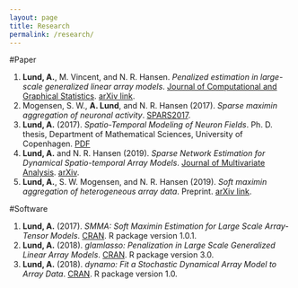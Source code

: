 ```yaml
---
layout: page
title: Research
permalink: /research/
---
```


#Paper

1. **Lund, A.**, M. Vincent, and N. R. Hansen. *Penalized estimation in large-scale generalized linear array models*. [Journal of Computational and Graphical Statistics](https://www.tandfonline.com/doi/abs/10.1080/10618600.2017.1279548?journalCode=ucgs20).
[arXiv link](https://arxiv.org/pdf/1510.03298.pdf).
2. Mogensen, S. W., **A. Lund**, and N. R. Hansen (2017). *Sparse maximin aggregation of neuronal activity*. [SPARS2017](http://spars2017.lx.it.pt/index_files/papers/SPARS2017_Paper_45.pdf).
3. **Lund, A.** (2017). *Spatio-Temporal Modeling of Neuron Fields*. Ph. D. thesis, Department of Mathematical Sciences, University of Copenhagen. [PDF](http://www.math.ku.dk/noter/filer/phd17al.pdf)
4. **Lund, A.** and N. R. Hansen (2019). *Sparse Network Estimation for Dynamical Spatio-temporal Array Models*. [Journal of Multivariate Analysis](https://www.sciencedirect.com/science/article/pii/S0047259X18305554).
[arXiv](https://arxiv.org/abs/1802.08982).
5. **Lund, A.**, S. W. Mogensen, and N. R. Hansen (2019). *Soft maximin aggregation of heterogeneous array data*. Preprint.
[arXiv link](https://arxiv.org/pdf/1805.02407.pdf).

#Software

1. **Lund, A.** (2017). *SMMA: Soft Maximin Estimation for Large Scale Array-Tensor Models*. [CRAN](https://cran.r-project.org/web/packages/SMMA/index.html). R package version 1.0.1.
2. **Lund, A.** (2018). *glamlasso: Penalization in Large Scale Generalized Linear Array Models*. [CRAN](https://cran.r-project.org/web/packages/glamlasso/index.html). R package version 3.0.
3. **Lund, A.** (2018). *dynamo: Fit a Stochastic Dynamical Array Model to Array Data*. [CRAN](https://cran.r-project.org/web/packages/dynamo/index.html). R package version 1.0.
